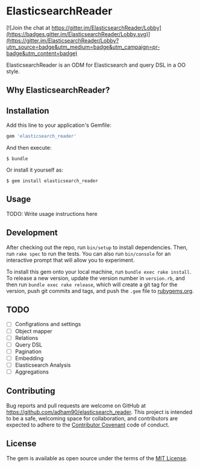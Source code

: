 # ElasticsearchReader

[![Join the chat at https://gitter.im/ElasticsearchReader/Lobby](https://badges.gitter.im/ElasticsearchReader/Lobby.svg)](https://gitter.im/ElasticsearchReader/Lobby?utm_source=badge&utm_medium=badge&utm_campaign=pr-badge&utm_content=badge)

ElasticsearchReader is an ODM for Elasticsearch and query DSL in a OO style.

## Why ElasticsearchReader?

## Installation

Add this line to your application's Gemfile:

```ruby
gem 'elasticsearch_reader'
```

And then execute:

    $ bundle

Or install it yourself as:

    $ gem install elasticsearch_reader

## Usage

TODO: Write usage instructions here

## Development

After checking out the repo, run `bin/setup` to install dependencies. Then, run `rake spec` to run the tests. You can also run `bin/console` for an interactive prompt that will allow you to experiment.

To install this gem onto your local machine, run `bundle exec rake install`. To release a new version, update the version number in `version.rb`, and then run `bundle exec rake release`, which will create a git tag for the version, push git commits and tags, and push the `.gem` file to [rubygems.org](https://rubygems.org).

## TODO

 - [ ] Configrations and settings
 - [ ] Object mapper
 - [ ] Relations
 - [ ] Query DSL
 - [ ] Pagination
 - [ ] Embedding
 - [ ] Elasticsearch Analysis
 - [ ] Aggregations

## Contributing

Bug reports and pull requests are welcome on GitHub at https://github.com/adham90/elasticsearch_reader. This project is intended to be a safe, welcoming space for collaboration, and contributors are expected to adhere to the [Contributor Covenant](http://contributor-covenant.org) code of conduct.


## License

The gem is available as open source under the terms of the [MIT License](http://opensource.org/licenses/MIT).

